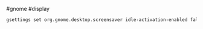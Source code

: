 #gnome #display

~~~bash 
gsettings set org.gnome.desktop.screensaver idle-activation-enabled false
~~~